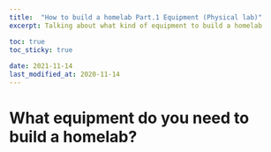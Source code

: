 ```yaml
---
title:  "How to build a homelab Part.1 Equipment (Physical lab)"
excerpt: Talking about what kind of equipment to build a homelab

toc: true
toc_sticky: true
 
date: 2021-11-14
last_modified_at: 2020-11-14
---
```



# What equipment do you need to build a homelab?

